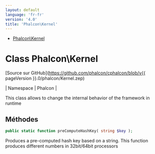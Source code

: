 ```yaml
---
layout: default
language: 'fr-fr'
version: '4.0'
title: 'Phalcon\Kernel'
---
```


* [Phalcon\Kernel](#kernel)

<h1 id="kernel">Class Phalcon\Kernel</h1>

[Source sur GitHub](https://github.com/phalcon/cphalcon/blob/v{{ pageVersion }}.0/phalcon/Kernel.zep)

| Namespace | Phalcon |

This class allows to change the internal behavior of the framework in runtime

## Méthodes

```php
public static function preComputeHashKey( string $key );
```

Produces a pre-computed hash key based on a string. This function produces different numbers in 32bit/64bit processors
